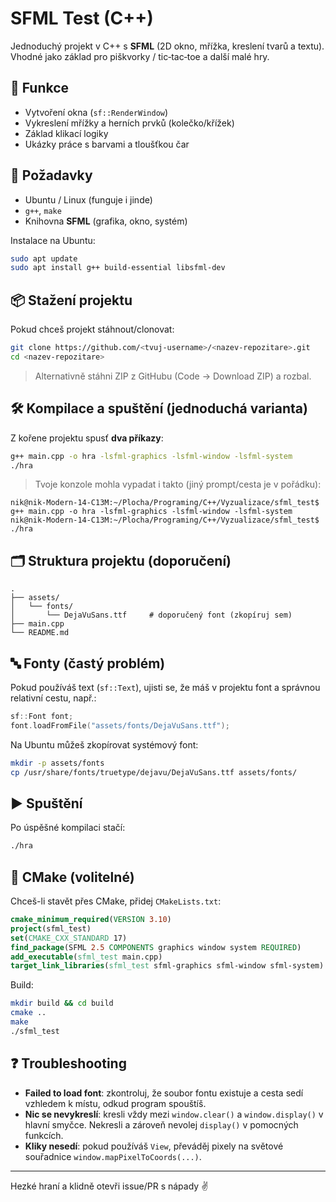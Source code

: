 # SFML Test (C++)

Jednoduchý projekt v C++ s **SFML** (2D okno, mřížka, kreslení tvarů a textu). Vhodné jako základ pro piškvorky / tic‑tac‑toe a další malé hry.

## 🚀 Funkce
- Vytvoření okna (`sf::RenderWindow`)
- Vykreslení mřížky a herních prvků (kolečko/křížek)
- Základ klikací logiky
- Ukázky práce s barvami a tloušťkou čar

## 🧰 Požadavky
- Ubuntu / Linux (funguje i jinde)
- `g++`, `make`
- Knihovna **SFML** (grafika, okno, systém)

Instalace na Ubuntu:
```bash
sudo apt update
sudo apt install g++ build-essential libsfml-dev
```

## 📦 Stažení projektu
Pokud chceš projekt stáhnout/clonovat:
```bash
git clone https://github.com/<tvuj-username>/<nazev-repozitare>.git
cd <nazev-repozitare>
```

> Alternativně stáhni ZIP z GitHubu (Code → Download ZIP) a rozbal.

## 🛠️ Kompilace a spuštění (jednoduchá varianta)
Z kořene projektu spusť **dva příkazy**:

```bash
g++ main.cpp -o hra -lsfml-graphics -lsfml-window -lsfml-system
./hra
```

> Tvoje konzole mohla vypadat i takto (jiný prompt/cesta je v pořádku):
```
nik@nik-Modern-14-C13M:~/Plocha/Programing/C++/Vyzualizace/sfml_test$ g++ main.cpp -o hra -lsfml-graphics -lsfml-window -lsfml-system
nik@nik-Modern-14-C13M:~/Plocha/Programing/C++/Vyzualizace/sfml_test$ ./hra
```

## 🗂️ Struktura projektu (doporučení)
```
.
├── assets/
│   └── fonts/
│       └── DejaVuSans.ttf     # doporučený font (zkopíruj sem)
├── main.cpp
└── README.md
```

## 🔤 Fonty (častý problém)
Pokud používáš text (`sf::Text`), ujisti se, že máš v projektu font a správnou relativní cestu, např.:
```cpp
sf::Font font;
font.loadFromFile("assets/fonts/DejaVuSans.ttf");
```
Na Ubuntu můžeš zkopírovat systémový font:
```bash
mkdir -p assets/fonts
cp /usr/share/fonts/truetype/dejavu/DejaVuSans.ttf assets/fonts/
```

## ▶️ Spuštění
Po úspěšné kompilaci stačí:
```bash
./hra
```

## 🧩 CMake (volitelné)
Chceš-li stavět přes CMake, přidej `CMakeLists.txt`:
```cmake
cmake_minimum_required(VERSION 3.10)
project(sfml_test)
set(CMAKE_CXX_STANDARD 17)
find_package(SFML 2.5 COMPONENTS graphics window system REQUIRED)
add_executable(sfml_test main.cpp)
target_link_libraries(sfml_test sfml-graphics sfml-window sfml-system)
```
Build:
```bash
mkdir build && cd build
cmake ..
make
./sfml_test
```

## ❓ Troubleshooting
- **Failed to load font**: zkontroluj, že soubor fontu existuje a cesta sedí vzhledem k místu, odkud program spouštíš.
- **Nic se nevykreslí**: kresli vždy mezi `window.clear()` a `window.display()` v hlavní smyčce. Nekresli a zároveň nevolej `display()` v pomocných funkcích.
- **Kliky nesedí**: pokud používáš `View`, převáděj pixely na světové souřadnice `window.mapPixelToCoords(...)`.

---

Hezké hraní a klidně otevři issue/PR s nápady ✌️
